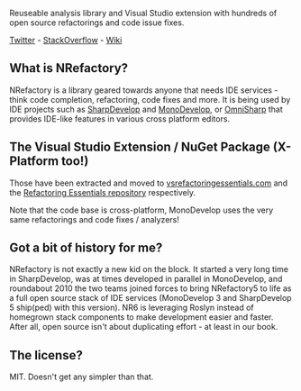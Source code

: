 Reuseable analysis library and Visual Studio extension with hundreds of open source refactorings and code issue fixes.

[Twitter](https://twitter.com/vsrefactoring) - [StackOverflow](http://stackoverflow.com/questions/tagged/nrefactory) - [Wiki](https://github.com/icsharpcode/NRefactory/wiki)

## What is NRefactory?

NRefactory is a library geared towards anyone that needs IDE services - think code completion, refactoring, code fixes and more. 
It is being used by IDE projects such as [SharpDevelop](https://github.com/icsharpcode/SharpDevelop) and 
[MonoDevelop](https://github.com/mono/monodevelop), or [OmniSharp](https://github.com/OmniSharp) that provides IDE-like features 
in various cross platform editors.

## The Visual Studio Extension / NuGet Package (X-Platform too!)

Those have been extracted and moved to [vsrefactoringessentials.com](http://vsrefactoringessentials.com) and the
[Refactoring Essentials repository](https://github.com/icsharpcode/RefactoringEssentials) respectively.

Note that the code base is cross-platform, MonoDevelop uses the very same refactorings and code fixes / analyzers!

## Got a bit of history for me?

NRefactory is not exactly a new kid on the block. It started a very long time in SharpDevelop, was at times developed in parallel 
in MonoDevelop, and roundabout 2010 the two teams joined forces to bring NRefactory5 to life as a full open source stack of IDE services 
(MonoDevelop 3 and SharpDevelop 5 ship(ped) with this version). NR6 is leveraging Roslyn instead of homegrown stack components to make 
development easier and faster. After all, open source isn't about duplicating effort - at least in our book.

## The license?

MIT. Doesn't get any simpler than that.
